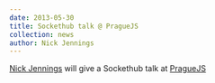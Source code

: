```yaml
---
date: 2013-05-30
title: Sockethub talk @ PragueJS
collection: news
author: Nick Jennings
---
```

[Nick Jennings](https://silverbucket.net) will give a Sockethub talk at [PragueJS](http://www.praguejs.cz)
